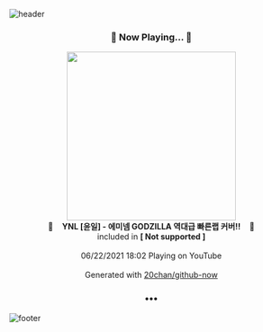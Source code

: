 ![header](https://capsule-render.vercel.app/api?type=wave&height=170&section=header&text=Hi.%20I'm%20SHIFT&fontColor=090707&fontAlignX=45&fontAlignY=65&fontSize=100)

<h3 align="center">🎵 Now Playing... 🎵</h3>
<p align="center">
  <a href="https://www.youtube.com/channel/UCatWJABafruCztNdBixj7xg">
    <img width="300" src="https://yt3.ggpht.com/ytc/AAUvwngwSasi88v4lvisqfjfuvs5TK-mcq5O5nWLOJBqVg=s48-c-k-c0x00ffffff-no-rj-mo">
  </a>
  <br>
  🎵&nbsp&nbsp&nbsp <b>YNL [윤일] - 에미넴 GODZILLA 역대급 빠른랩 커버!!</b> &nbsp&nbsp&nbsp🎵
  <br>
  included in <b>[ Not supported ]</b>
  
  <br />
  <br />
  06/22/2021 18:02 Playing on YouTube
  <br />
  <br />
  Generated with <a href="https://github.com/20chan/github-now">20chan/github-now</a>
</p>

<h3 align="center">•••</h3>

![footer](https://capsule-render.vercel.app/api?type=wave&height=150&section=footer)
